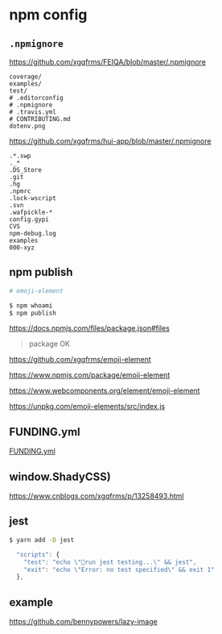 # npm config

## `.npmignore`

https://github.com/xgqfrms/FEIQA/blob/master/.npmignore

```code
coverage/
examples/
test/
# .editorconfig
# .npmignore
# .travis.yml
# CONTRIBUTING.md
dotenv.png
```

https://github.com/xgqfrms/hui-app/blob/master/.npmignore

```code
.*.swp
._*
.DS_Store
.git
.hg
.npmrc
.lock-wscript
.svn
.wafpickle-*
config.gypi
CVS
npm-debug.log
examples
000-xyz

```

## npm publish

```sh
# emoji-element

$ npm whoami 
$ npm publish

```

https://docs.npmjs.com/files/package.json#files

> package OK

https://github.com/xgqfrms/emoji-element

https://www.npmjs.com/package/emoji-element

https://www.webcomponents.org/element/emoji-element

https://unpkg.com/emoji-elements/src/index.js


## FUNDING.yml

[FUNDING.yml](https://www.cnblogs.com/xgqfrms/p/13256079.html)

## window.ShadyCSS)

https://www.cnblogs.com/xgqfrms/p/13258493.html

## jest

```sh
$ yarn add -D jest

```

```js
  "scripts": {
    "test": "echo \"🚀run jest testing...\" && jest",
    "exit": "echo \"Error: no test specified\" && exit 1"
  },

```

## example

https://github.com/bennypowers/lazy-image


